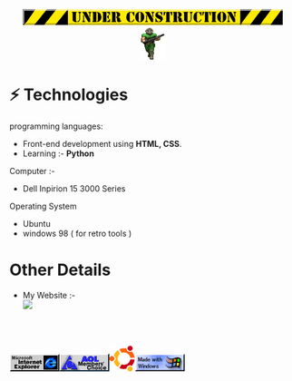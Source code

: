 <p align="center">
  <img src="/img/under.gif">
  <br>
  <img src="/img/play1.gif" alt="Doom player">
</p>

# ⚡ Technologies

programming languages:
- Front-end development using **HTML, CSS**.
- Learning :- **Python**

Computer :-
- Dell Inpirion 15 3000 Series

Operating System
- Ubuntu
- windows 98 ( for retro tools ) 

# Other Details
- My Website :-   
<a href="https://pythonplumber.eu.org/"><img src="https://pythonplumber.neocities.org/wwwbutton.gif"></a>
<br>
<br>

<img src="/img/ie_anim.gif"><img src="/img/members-choice.gif"><img src="/img/image.png" width="45" height="45"><img src="/img/windows.gif">
